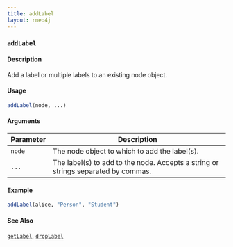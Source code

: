 ```yaml
---
title: addLabel
layout: rneo4j
---
```


### `addLabel`

#### Description
Add a label or multiple labels to an existing node object.

#### Usage
```r
addLabel(node, ...)
```

#### Arguments
| Parameter | Description |
| --------- | ----------- |
| `node`    | The node object to which to add the label(s). |
| `...`     | The label(s) to add to the node. Accepts a string or strings separated by commas. |

#### Example
```r
addLabel(alice, "Person", "Student")
```

#### See Also
[`getLabel`](get-label.html), [`dropLabel`](drop-label.html)